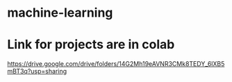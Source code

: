 # machine-learning

# Link for projects are in colab

https://drive.google.com/drive/folders/14G2Mh19eAVNR3CMk8TEDY_6lXB5mBT3q?usp=sharing
